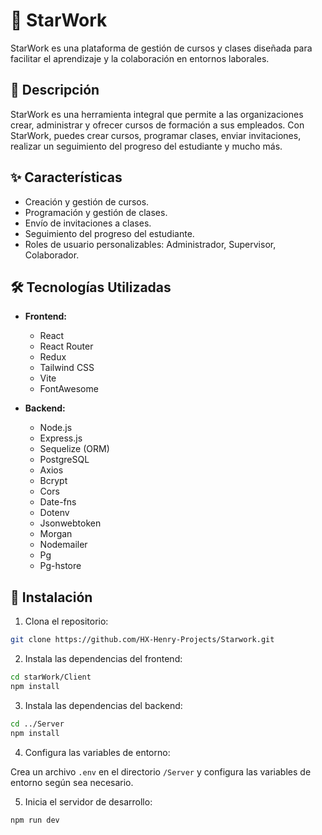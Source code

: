 # 🌟 StarWork

StarWork es una plataforma de gestión de cursos y clases diseñada para facilitar el aprendizaje y la colaboración en entornos laborales.

## 📝 Descripción

StarWork es una herramienta integral que permite a las organizaciones crear, administrar y ofrecer cursos de formación a sus empleados. Con StarWork, puedes crear cursos, programar clases, enviar invitaciones, realizar un seguimiento del progreso del estudiante y mucho más.

## ✨ Características

- Creación y gestión de cursos.
- Programación y gestión de clases.
- Envío de invitaciones a clases.
- Seguimiento del progreso del estudiante.
- Roles de usuario personalizables: Administrador, Supervisor, Colaborador.

## 🛠️ Tecnologías Utilizadas

- **Frontend:**
  - React
  - React Router
  - Redux
  - Tailwind CSS
  - Vite
  - FontAwesome

- **Backend:**
  - Node.js
  - Express.js
  - Sequelize (ORM)
  - PostgreSQL
  - Axios
  - Bcrypt
  - Cors
  - Date-fns
  - Dotenv
  - Jsonwebtoken
  - Morgan
  - Nodemailer
  - Pg
  - Pg-hstore

## 🚀 Instalación

1. Clona el repositorio:

```bash
git clone https://github.com/HX-Henry-Projects/Starwork.git
```

2. Instala las dependencias del frontend:

```bash
cd starWork/Client
npm install
```

3. Instala las dependencias del backend:

```bash
cd ../Server
npm install
```

4. Configura las variables de entorno:

Crea un archivo `.env` en el directorio `/Server` y configura las variables de entorno según sea necesario.

5. Inicia el servidor de desarrollo:

```bash
npm run dev
```
